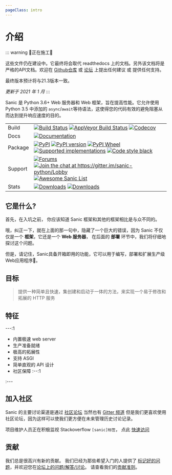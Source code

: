 ```yaml
---
pageClass: intro
---
```


# 介绍

::: warning 🚧正在施工🚧  

这些文件仍在建设中。它最终将会取代 readthedocs 上的文档。另外该文档将是严格的API文档。欢迎在 [Github仓库](https://github.com/sanic-org/sanic-guide) 或 [论坛](https://community.sanicframework.org/t/frontpage-and-documentation-overhaul/770) 上提出任何建议 或 提供任何支持。

最终版本预计将与21.3版本一致。

*更新于 2021 年 1 月*
:::

Sanic 是 Python 3.6+ Web 服务器和 Web 框架，旨在提高性能。它允许使用 Python 3.5 中添加的 `async`/`await`等待语法，这使得您的代码有效的避免阻塞从而达到提升响应速度的目的。

|         |                                                                                                                         |
|---------|-------------------------------------------------------------------------------------------------------------------------|
| Build   | [![Build Status][]][1] [![AppVeyor Build Status][]][2] [![Codecov]][3]                                                  |
| Docs    | [![Documentation]][4]                                                                                                   |
| Package | [![PyPI][]][5] [![PyPI version][]][5] [![PyPI Wheel][]][6] [![Supported implementations][]][6] [![Code style black]][7] |
| Support | [![Forums][]][8] [![Join the chat at <https://gitter.im/sanic-python/Lobby>][]][9] [![Awesome Sanic List]][10]          |
| Stats   | [![Downloads][]][11] [![Downloads][12]][11]                                                                             |

## 它是什么?

首先，在入坑之前， 你应该知道 Sanic 框架和其他的框架相比是与众不同的。

哦，纠正一下，就在上面的那一句中，隐藏了一个巨大的错误，因为 Sanic 不仅仅是一个 **框架**，它还是一个 **Web 服务器**， 在后面的 **部署** 环节中，我们将仔细地探讨这个问题。

但是，请记住，Sanic具备开箱即用的功能，它可以用于编写，部署和扩展生产级Web应用程序​ :rocket:。 

## 目标

> 提供一种简单且快速，集创建和启动于一体的方法，来实现一个易于修改和拓展的 HTTP 服务
## 特征

---:1

- 内置极速 web server
- 生产准备就绪
- 极高的拓展性
- 支持 ASGI 
- 简单直观的 API 设计
- 社区保障
:--:1

:---



## 加入社区

Sanic 的主要讨论渠道是通过 [社区论坛](https://community.sanicframework.org/)  当然也有 [Gitter 频道](https://gitter.im/sanic-python/Lobby) 但是我们更喜欢使用社区论坛，因为这样可以使我们更方便在未来管理历史讨论记录。

项目维护人员正在积极监视  Stackoverflow  `[sanic]标签`， 点此 [快速访问](https://stackoverflow.com/questions/tagged/sanic)

## 贡献

我们总是很高兴有新的贡献。 我们已经为那些希望入门的人提供了 [标记好的问题](https://github.com/sanic-org/sanic/issues?q=is%3Aopen+is%3Aissue+label%3Abeginner)，并欢迎您在[论坛上的问题/解答/讨论](https://community.sanicframework.org/)。 请查看我们的[贡献准则](https://sanic.readthedocs.io/en/latest/sanic/contributing.html)。

[Build Status]: https://travis-ci.com/sanic-org/sanic.svg?branch=master
[1]: https://travis-ci.com/sanic-org/sanic
[AppVeyor Build Status]: https://ci.appveyor.com/api/projects/status/d8pt3ids0ynexi8c/branch/master?svg=true
[2]: https://ci.appveyor.com/project/sanic-org/sanic
[Codecov]: https://codecov.io/gh/sanic-org/sanic/branch/master/graph/badge.svg
[3]: https://codecov.io/gh/sanic-org/sanic
[Documentation]: https://readthedocs.org/projects/sanic/badge/?version=latest
[4]: http://sanic.readthedocs.io/en/latest/?badge=latest
[PyPI]: https://img.shields.io/pypi/v/sanic.svg
[5]: https://pypi.python.org/pypi/sanic/
[PyPI version]: https://img.shields.io/pypi/pyversions/sanic.svg
[PyPI Wheel]: https://img.shields.io/pypi/wheel/sanic.svg
[6]: https://pypi.python.org/pypi/sanic
[Supported implementations]: https://img.shields.io/pypi/implementation/sanic.svg
[Code style black]: https://img.shields.io/badge/code%20style-black-000000.svg
[7]: https://github.com/ambv/black
[Forums]: https://img.shields.io/badge/forums-community-ff0068.svg
[8]: https://community.sanicframework.org/
[Join the chat at <https://gitter.im/sanic-python/Lobby>]: https://badges.gitter.im/sanic-python/Lobby.svg
[9]: https://gitter.im/sanic-python/Lobby?utm_source=badge&utm_medium=badge&utm_campaign=pr-badge&utm_content=badge
[Awesome Sanic List]: https://cdn.rawgit.com/sindresorhus/awesome/d7305f38d29fed78fa85652e3a63e154dd8e8829/media/badge.svg
[10]: https://github.com/mekicha/awesome-sanic
[Downloads]: https://pepy.tech/badge/sanic/month
[11]: https://pepy.tech/project/sanic
[12]: https://pepy.tech/badge/sanic/week
